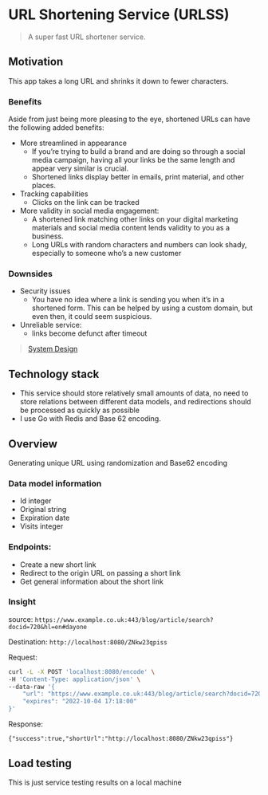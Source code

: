 # URL Shortening Service (URLSS)
> A super fast URL shortener service.

## Motivation
This app takes a long URL and shrinks it down to fewer characters.
### Benefits
Aside from just being more pleasing to the eye, shortened URLs can have the following added benefits:

- More streamlined in appearance
  - If you’re trying to build a brand and are doing so through a social media campaign,
  having all your links be the same length and appear very similar is crucial.
  - Shortened links display better in emails, print material, and other places.
- Tracking capabilities
  - Clicks on the link can be tracked
- More validity in social media engagement:
  - A shortened link matching other links on your digital marketing materials and social media content lends validity to you as a business.
  - Long URLs with random characters and numbers can look shady, especially to someone who’s a new customer

### Downsides
- Security issues
  - You have no idea where a link is sending you when it’s in a shortened form. This can be helped by using a custom domain, but even then, it could seem suspicious.
- Unreliable service: 
  - links become defunct after timeout
>[System Design](./SysDesign.md)

## Technology stack 
- This service should store relatively small amounts of data, no need to store relations between different data models, and redirections should be processed as quickly as possible
- I use Go with Redis and Base 62 encoding.
## Overview
Generating unique URL using randomization and Base62 encoding
### Data model information
- Id integer 
- Original string 
- Expiration date 
- Visits integer
### Endpoints: 
- Create a new short link 
- Redirect to the origin URL on passing a short link 
- Get general information about the short link

### Insight
source: `https://www.example.co.uk:443/blog/article/search?docid=720&hl=en#dayone`

Destination: `http://localhost:8080/ZNkw23qpiss`

Request:
```bash
curl -L -X POST 'localhost:8080/encode' \
-H 'Content-Type: application/json' \
--data-raw '{
    "url": "https://www.example.co.uk:443/blog/article/search?docid=720&hl=en#dayone",
    "expires": "2022-10-04 17:18:00"
}'
```
Response:
```shell
{"success":true,"shortUrl":"http://localhost:8080/ZNkw23qpiss"}
```
## Load testing
This is just service testing results on a local machine
